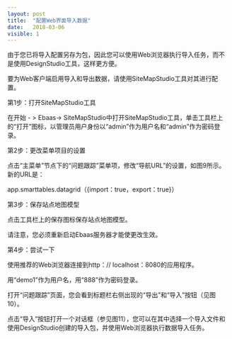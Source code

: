 ```yaml
---
layout: post
title:  "配置Web界面导入数据"
date:   2018-03-06
visible: 1
---
```


由于您已将导入配置另存为包，因此您可以使用Web浏览器执行导入任务，而不是使用DesignStudio工具，这样更方便。

要为Web客户端启用导入和导出数据，请使用SiteMapStudio工具对其进行配置。

第1步：打开SiteMapStudio工具

在开始 - > Ebaas-> SiteMapStudio中打开SiteMapStudio工具，单击工具栏上的“打开”图标，以管理员用户身份以“admin”作为用户名和“admin”作为密码登录。

第2步：更改菜单项目的设置

点击“主菜单”节点下的“问题跟踪”菜单项，修改“导航URL”的设置，如图9所示。新的URL是：

app.smarttables.datagrid（{import：true，export：true}）


第3步：保存站点地图模型

点击工具栏上的保存图标保存站点地图模型。

请注意，您必须重新启动Ebaas服务器才能使更改生效。

第4步：尝试一下

使用推荐的Web浏览器连接到http：// localhost：8080的应用程序。

用“demo1”作为用户名，用“888”作为密码登录。

打开“问题跟踪”页面，您会看到标题栏右侧出现的“导出”和“导入”按钮（见图10）。


点击“导入”按钮打开一个对话框（参见图11），您可以在其中选择一个导入文件和使用DesignStudio创建的导入包，并使用Web浏览器执行数据导入任务。
